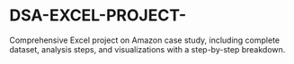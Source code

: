 # DSA-EXCEL-PROJECT-
Comprehensive Excel project on Amazon case study, including complete dataset, analysis steps, and visualizations with a step-by-step breakdown.
